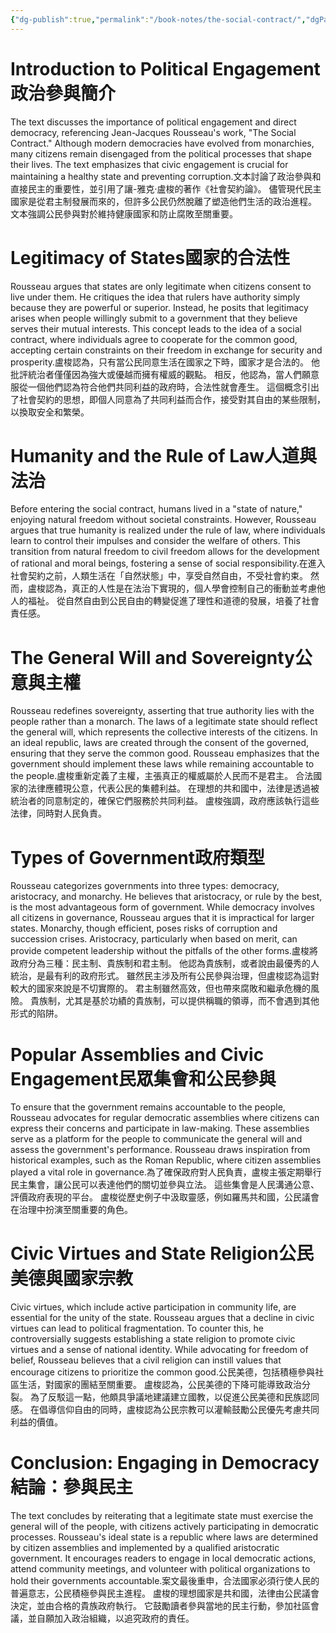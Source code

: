 ```yaml
---
{"dg-publish":true,"permalink":"/book-notes/the-social-contract/","dgPassFrontmatter":true,"created":"2024-11-24T10:41:52.450+08:00","updated":"2024-11-27T18:15:38.405+08:00"}
---
```


# Introduction to Political Engagement政治參與簡介

The text discusses the importance of political engagement and direct democracy, referencing Jean-Jacques Rousseau's work, "The Social Contract." Although modern democracies have evolved from monarchies, many citizens remain disengaged from the political processes that shape their lives. The text emphasizes that civic engagement is crucial for maintaining a healthy state and preventing corruption.文本討論了政治參與和直接民主的重要性，並引用了讓-雅克·盧梭的著作《社會契約論》。 儘管現代民主國家是從君主制發展而來的，但許多公民仍然脫離了塑造他們生活的政治進程。 文本強調公民參與對於維持健康國家和防止腐敗至關重要。

# Legitimacy of States國家的合法性

Rousseau argues that states are only legitimate when citizens consent to live under them. He critiques the idea that rulers have authority simply because they are powerful or superior. Instead, he posits that legitimacy arises when people willingly submit to a government that they believe serves their mutual interests. This concept leads to the idea of a social contract, where individuals agree to cooperate for the common good, accepting certain constraints on their freedom in exchange for security and prosperity.盧梭認為，只有當公民同意生活在國家之下時，國家才是合法的。 他批評統治者僅僅因為強大或優越而擁有權威的觀點。 相反，他認為，當人們願意服從一個他們認為符合他們共同利益的政府時，合法性就會產生。 這個概念引出了社會契約的思想，即個人同意為了共同利益而合作，接受對其自由的某些限制，以換取安全和繁榮。

# Humanity and the Rule of Law人道與法治

Before entering the social contract, humans lived in a "state of nature," enjoying natural freedom without societal constraints. However, Rousseau argues that true humanity is realized under the rule of law, where individuals learn to control their impulses and consider the welfare of others. This transition from natural freedom to civil freedom allows for the development of rational and moral beings, fostering a sense of social responsibility.在進入社會契約之前，人類生活在「自然狀態」中，享受自然自由，不受社會約束。 然而，盧梭認為，真正的人性是在法治下實現的，個人學會控制自己的衝動並考慮他人的福祉。 從自然自由到公民自由的轉變促進了理性和道德的發展，培養了社會責任感。

# The General Will and Sovereignty公意與主權

Rousseau redefines sovereignty, asserting that true authority lies with the people rather than a monarch. The laws of a legitimate state should reflect the general will, which represents the collective interests of the citizens. In an ideal republic, laws are created through the consent of the governed, ensuring that they serve the common good. Rousseau emphasizes that the government should implement these laws while remaining accountable to the people.盧梭重新定義了主權，主張真正的權威屬於人民而不是君主。 合法國家的法律應體現公意，代表公民的集體利益。 在理想的共和國中，法律是透過被統治者的同意制定的，確保它們服務於共同利益。 盧梭強調，政府應該執行這些法律，同時對人民負責。

# Types of Government政府類型

Rousseau categorizes governments into three types: democracy, aristocracy, and monarchy. He believes that aristocracy, or rule by the best, is the most advantageous form of government. While democracy involves all citizens in governance, Rousseau argues that it is impractical for larger states. Monarchy, though efficient, poses risks of corruption and succession crises. Aristocracy, particularly when based on merit, can provide competent leadership without the pitfalls of the other forms.盧梭將政府分為三種：民主制、貴族制和君主制。 他認為貴族制，或者說由最優秀的人統治，是最有利的政府形式。 雖然民主涉及所有公民參與治理，但盧梭認為這對較大的國家來說是不切實際的。 君主制雖然高效，但也帶來腐敗和繼承危機的風險。 貴族制，尤其是基於功績的貴族制，可以提供稱職的領導，而不會遇到其他形式的陷阱。

# Popular Assemblies and Civic Engagement民眾集會和公民參與

To ensure that the government remains accountable to the people, Rousseau advocates for regular democratic assemblies where citizens can express their concerns and participate in law-making. These assemblies serve as a platform for the people to communicate the general will and assess the government's performance. Rousseau draws inspiration from historical examples, such as the Roman Republic, where citizen assemblies played a vital role in governance.為了確保政府對人民負責，盧梭主張定期舉行民主集會，讓公民可以表達他們的關切並參與立法。 這些集會是人民溝通公意、評價政府表現的平台。 盧梭從歷史例子中汲取靈感，例如羅馬共和國，公民議會在治理中扮演至關重要的角色。

# Civic Virtues and State Religion公民美德與國家宗教

Civic virtues, which include active participation in community life, are essential for the unity of the state. Rousseau argues that a decline in civic virtues can lead to political fragmentation. To counter this, he controversially suggests establishing a state religion to promote civic virtues and a sense of national identity. While advocating for freedom of belief, Rousseau believes that a civil religion can instill values that encourage citizens to prioritize the common good.公民美德，包括積極參與社區生活，對國家的團結至關重要。 盧梭認為，公民美德的下降可能導致政治分裂。 為了反駁這一點，他頗具爭議地建議建立國教，以促進公民美德和民族認同感。 在倡導信仰自由的同時，盧梭認為公民宗教可以灌輸鼓勵公民優先考慮共同利益的價值。

# Conclusion: Engaging in Democracy結論：參與民主

The text concludes by reiterating that a legitimate state must exercise the general will of the people, with citizens actively participating in democratic processes. Rousseau's ideal state is a republic where laws are determined by citizen assemblies and implemented by a qualified aristocratic government. It encourages readers to engage in local democratic actions, attend community meetings, and volunteer with political organizations to hold their governments accountable.案文最後重申，合法國家必須行使人民的普遍意志，公民積極參與民主進程。 盧梭的理想國家是共和國，法律由公民議會決定，並由合格的貴族政府執行。 它鼓勵讀者參與當地的民主行動，參加社區會議，並自願加入政治組織，以追究政府的責任。